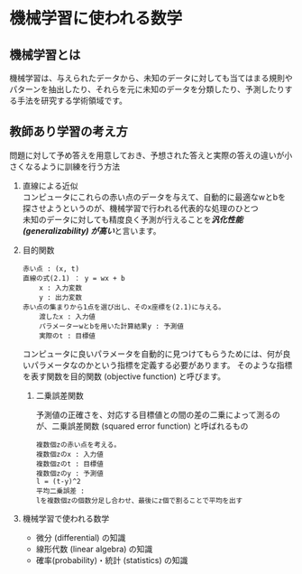 # 機械学習に使われる数学

## 機械学習とは

機械学習は、与えられたデータから、未知のデータに対しても当てはまる規則やパターンを抽出したり、それらを元に未知のデータを分類したり、予測したりする手法を研究する学術領域です。

## 教師あり学習の考え方

問題に対して予め答えを用意しておき、予想された答えと実際の答えの違いが小さくなるように訓練を行う方法

1. 直線による近似  
コンピュータにこれらの赤い点のデータを与えて、自動的に最適なwとbを探させようというのが、機械学習で行われる代表的な処理のひとつ  
未知のデータに対しても精度良く予測が行えることを***汎化性能 (generalizability) が高い***と言います。

1. 目的関数

    ```目的関数
    赤い点 : (x, t)
    直線の式(2.1) ： y = wx + b  
        x : 入力変数  
        y : 出力変数  
    赤い点の集まりから1点を選び出し、そのx座標を(2.1)に与える。  
        渡したx : 入力値  
        パラメーターwとbを用いた計算結果y : 予測値  
        実際のt : 目標値  
    ```

    コンピュータに良いパラメータを自動的に見つけてもらうためには、何が良いパラメータなのかという指標を定義する必要があります。 そのような指標を表す関数を目的関数 (objective function) と呼びます。

    1. 二乗誤差関数

        予測値の正確さを、対応する目標値との間の差の二乗によって測るのが、二乗誤差関数 (squared error function) と呼ばれるもの

        ```二乗誤差関数
        複数個zの赤い点を考える。
        複数個zのx : 入力値
        複数個zのt : 目標値
        複数個zのy : 予測値
        l = (t-y)^2
        平均二乗誤差 : 
        lを複数個zの個数分足し合わせ、最後にz個で割ることで平均を出す
        ```

1. 機械学習で使われる数学

    * 微分 (differential) の知識  
    * 線形代数 (linear algebra) の知識  
    * 確率(probability)・統計 (statistics) の知識
